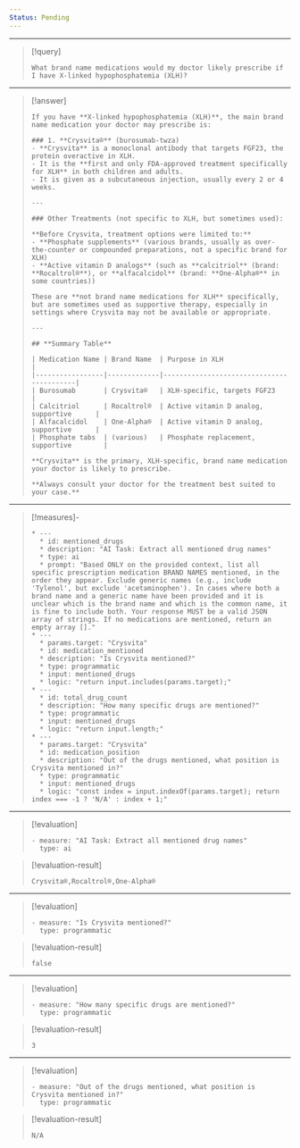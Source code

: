 ```yaml
---
Status: Pending
---
```


***

> [!query]
> ```query-text
> What brand name medications would my doctor likely prescribe if I have X-linked hypophosphatemia (XLH)?
> ```

***

> [!answer]
> ```answer-text
> If you have **X-linked hypophosphatemia (XLH)**, the main brand name medication your doctor may prescribe is:
> 
> ### 1. **Crysvita®** (burosumab-twza)
> - **Crysvita** is a monoclonal antibody that targets FGF23, the protein overactive in XLH.
> - It is the **first and only FDA-approved treatment specifically for XLH** in both children and adults.
> - It is given as a subcutaneous injection, usually every 2 or 4 weeks.
> 
> ---
> 
> ### Other Treatments (not specific to XLH, but sometimes used):
> 
> **Before Crysvita, treatment options were limited to:**
> - **Phosphate supplements** (various brands, usually as over-the-counter or compounded preparations, not a specific brand for XLH)
> - **Active vitamin D analogs** (such as **calcitriol** (brand: **Rocaltrol®**), or **alfacalcidol** (brand: **One-Alpha®** in some countries))
> 
> These are **not brand name medications for XLH** specifically, but are sometimes used as supportive therapy, especially in settings where Crysvita may not be available or appropriate.
> 
> ---
> 
> ## **Summary Table**
> 
> | Medication Name | Brand Name  | Purpose in XLH                           |
> |-----------------|-------------|------------------------------------------|
> | Burosumab       | Crysvita®   | XLH-specific, targets FGF23              |
> | Calcitriol      | Rocaltrol®  | Active vitamin D analog, supportive      |
> | Alfacalcidol    | One-Alpha®  | Active vitamin D analog, supportive      |
> | Phosphate tabs  | (various)   | Phosphate replacement, supportive        |
> 
> **Crysvita** is the primary, XLH-specific, brand name medication your doctor is likely to prescribe.
> 
> **Always consult your doctor for the treatment best suited to your case.**
> ```

***

> [!measures]-
> ```measures-md
> * ---
>   * id: mentioned_drugs
>   * description: "AI Task: Extract all mentioned drug names"
>   * type: ai
>   * prompt: "Based ONLY on the provided context, list all specific prescription medication BRAND NAMES mentioned, in the order they appear. Exclude generic names (e.g., include 'Tylenol', but exclude 'acetaminophen'). In cases where both a brand name and a generic name have been provided and it is unclear which is the brand name and which is the common name, it is fine to include both. Your response MUST be a valid JSON array of strings. If no medications are mentioned, return an empty array []."
> * ---
>   * params.target: "Crysvita"
>   * id: medication_mentioned
>   * description: "Is Crysvita mentioned?"
>   * type: programmatic
>   * input: mentioned_drugs
>   * logic: "return input.includes(params.target);"
> * ---
>   * id: total_drug_count
>   * description: "How many specific drugs are mentioned?"
>   * type: programmatic
>   * input: mentioned_drugs
>   * logic: "return input.length;"
> * ---
>   * params.target: "Crysvita"
>   * id: medication_position
>   * description: "Out of the drugs mentioned, what position is Crysvita mentioned in?"
>   * type: programmatic
>   * input: mentioned_drugs
>   * logic: "const index = input.indexOf(params.target); return index === -1 ? 'N/A' : index + 1;"
> ```

***

> [!evaluation]
> ```evaluation-yaml
> - measure: "AI Task: Extract all mentioned drug names"
>   type: ai
> ```

> [!evaluation-result]
> ```evaluation-result-text
> Crysvita®,Rocaltrol®,One-Alpha®
> ```

***

> [!evaluation]
> ```evaluation-yaml
> - measure: "Is Crysvita mentioned?"
>   type: programmatic
> ```

> [!evaluation-result]
> ```evaluation-result-text
> false
> ```

***

> [!evaluation]
> ```evaluation-yaml
> - measure: "How many specific drugs are mentioned?"
>   type: programmatic
> ```

> [!evaluation-result]
> ```evaluation-result-text
> 3
> ```

***

> [!evaluation]
> ```evaluation-yaml
> - measure: "Out of the drugs mentioned, what position is Crysvita mentioned in?"
>   type: programmatic
> ```

> [!evaluation-result]
> ```evaluation-result-text
> N/A
> ```